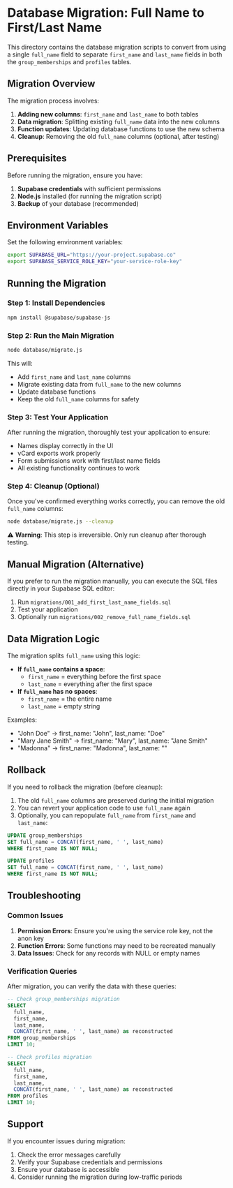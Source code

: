 # Database Migration: Full Name to First/Last Name

This directory contains the database migration scripts to convert from using a single `full_name` field to separate `first_name` and `last_name` fields in both the `group_memberships` and `profiles` tables.

## Migration Overview

The migration process involves:

1. **Adding new columns**: `first_name` and `last_name` to both tables
2. **Data migration**: Splitting existing `full_name` data into the new columns
3. **Function updates**: Updating database functions to use the new schema
4. **Cleanup**: Removing the old `full_name` columns (optional, after testing)

## Prerequisites

Before running the migration, ensure you have:

1. **Supabase credentials** with sufficient permissions
2. **Node.js** installed (for running the migration script)
3. **Backup** of your database (recommended)

## Environment Variables

Set the following environment variables:

```bash
export SUPABASE_URL="https://your-project.supabase.co"
export SUPABASE_SERVICE_ROLE_KEY="your-service-role-key"
```

## Running the Migration

### Step 1: Install Dependencies

```bash
npm install @supabase/supabase-js
```

### Step 2: Run the Main Migration

```bash
node database/migrate.js
```

This will:
- Add `first_name` and `last_name` columns
- Migrate existing data from `full_name` to the new columns
- Update database functions
- Keep the old `full_name` columns for safety

### Step 3: Test Your Application

After running the migration, thoroughly test your application to ensure:
- Names display correctly in the UI
- vCard exports work properly
- Form submissions work with first/last name fields
- All existing functionality continues to work

### Step 4: Cleanup (Optional)

Once you've confirmed everything works correctly, you can remove the old `full_name` columns:

```bash
node database/migrate.js --cleanup
```

⚠️ **Warning**: This step is irreversible. Only run cleanup after thorough testing.

## Manual Migration (Alternative)

If you prefer to run the migration manually, you can execute the SQL files directly in your Supabase SQL editor:

1. Run `migrations/001_add_first_last_name_fields.sql`
2. Test your application
3. Optionally run `migrations/002_remove_full_name_fields.sql`

## Data Migration Logic

The migration splits `full_name` using this logic:

- **If `full_name` contains a space**: 
  - `first_name` = everything before the first space
  - `last_name` = everything after the first space
- **If `full_name` has no spaces**:
  - `first_name` = the entire name
  - `last_name` = empty string

Examples:
- "John Doe" → first_name: "John", last_name: "Doe"
- "Mary Jane Smith" → first_name: "Mary", last_name: "Jane Smith"
- "Madonna" → first_name: "Madonna", last_name: ""

## Rollback

If you need to rollback the migration (before cleanup):

1. The old `full_name` columns are preserved during the initial migration
2. You can revert your application code to use `full_name` again
3. Optionally, you can repopulate `full_name` from `first_name` and `last_name`:

```sql
UPDATE group_memberships 
SET full_name = CONCAT(first_name, ' ', last_name)
WHERE first_name IS NOT NULL;

UPDATE profiles 
SET full_name = CONCAT(first_name, ' ', last_name)
WHERE first_name IS NOT NULL;
```

## Troubleshooting

### Common Issues

1. **Permission Errors**: Ensure you're using the service role key, not the anon key
2. **Function Errors**: Some functions may need to be recreated manually
3. **Data Issues**: Check for any records with NULL or empty names

### Verification Queries

After migration, you can verify the data with these queries:

```sql
-- Check group_memberships migration
SELECT 
  full_name,
  first_name,
  last_name,
  CONCAT(first_name, ' ', last_name) as reconstructed
FROM group_memberships 
LIMIT 10;

-- Check profiles migration  
SELECT 
  full_name,
  first_name,
  last_name,
  CONCAT(first_name, ' ', last_name) as reconstructed
FROM profiles 
LIMIT 10;
```

## Support

If you encounter issues during migration:

1. Check the error messages carefully
2. Verify your Supabase credentials and permissions
3. Ensure your database is accessible
4. Consider running the migration during low-traffic periods